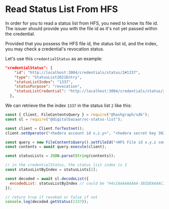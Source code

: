 # Read Status List From HFS

In order for you to read a status list from HFS, you need to know its file id.
The issuer should provide you with the file id as it's not yet passed within the credential.

Provided that you possess the HFS file id, the status list id, and the index, you may check a credential's revocation status.

Let's use this `credentialStatus` as an example:

```json
"credentialStatus": {
    "id": "http://localhost:3004/credentials/status/2#1337",
    "type": "StatusList2021Entry",
    "statusListIndex": "1337",
    "statusPurpose": "revocation",
    "statusListCredential": "http://localhost:3004/credentials/status/2"
  },
```

We can retrieve the the index `1337` in the status list `2` like this:

```js
const { Client, FileContentsQuery } = require("@hashgraph/sdk");
const sl = require("@digitalbazaar/vc-status-list");

const client = Client.forTestnet();
client.setOperator("<hedera account id x.z.y>", "<hedera secret key 302... comes here>");

const query = new FileContentsQuery().setFileId("<HFS File id x.y.z comes here>");
const contents = await query.execute(client);

const statusLists = JSON.parse(String(contents));

// in the credentialStatus, the status list index is 2
const statusListByIndex = statusLists[2];

const decoded = await sl.decodeList({
  encodedList: statusListByIndex // could be "H4sIAAAAAAAAA-3BIQEAAAACIKc73RcmoAEAAAAAAAAAAAAAAPgbjSrD2NQwAAA"
});

// return true if revoked or false if not
console.log(decoded.getStatus(1337));
```